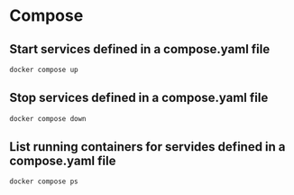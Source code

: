 # Compose

## Start services defined in a compose.yaml file

```bash 
docker compose up
```

## Stop services defined in a compose.yaml file

```bash 
docker compose down
``` 

## List running containers for servides defined in a compose.yaml file

```bash 
docker compose ps
```